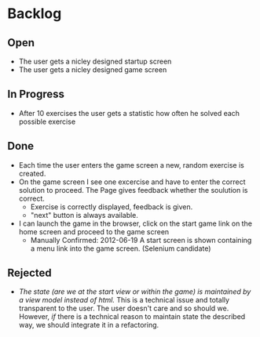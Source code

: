 # Backlog

## Open
* The user gets a nicley designed startup screen
* The user gets a nicley designed game screen

## In Progress
* After 10 exercises the user gets a statistic how often he solved each possible exercise

## Done
* Each time the user enters the game screen a new, random exercise is created.
* On the game screen I see one excercise and have to enter the correct solution to proceed. The Page gives feedback whether the soulution is correct.
    * Exercise is correctly displayed, feedback is given. 
    * "next" button is always available.
* I can launch the game in the browser, click on the start game link on the home screen and proceed to the game screen
    * Manually Confirmed: 2012-06-19 A start screen is shown containing a menu link into the game screen. (Selenium candidate)

## Rejected

* *The state (are we at the start view or within the game) is maintained by a view model instead of html.* This is a technical issue and totally transparent to the user. The user doesn't care and so should we. However, *if* there is a technical reason to maintain state the described way, we should integrate it in a refactoring.


